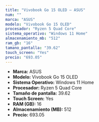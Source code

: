 ```yaml
---
title: "Vivobook Go 15 OLED — ASUS"
num: ""
marca: "ASUS"
modelo: "Vivobook Go 15 OLED"
procesador: "Ryzen 5 Quad Core"
sistema_operativo: "Windows 11 Home"
almacenamiento_mb: "512"
ram_gb: "16"
tamano_pantalla: "39.62"
touch_screen: "Yes"
precio: "693.05"
---
```

<ul>
<li><strong>Marca:</strong> ASUS</li>
<li><strong>Modelo:</strong> Vivobook Go 15 OLED</li>
<li><strong>Sistema Operativo:</strong> Windows 11 Home</li>
<li><strong>Procesador:</strong> Ryzen 5 Quad Core </li>
<li><strong>Tamaño de pantalla:</strong> 39.62</li>
<li><strong>Touch Screen:</strong> Yes</li>
<li><strong>RAM (GB):</strong> 16</li>
<li><strong>Almacenamiento (MB):</strong> 512</li>
<li><strong>Precio:</strong> 693.05</li>
</ul>